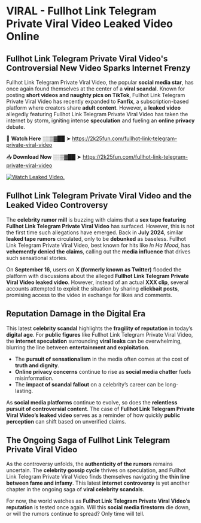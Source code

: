 # VIRAL - Fullhot Link Telegram Private Viral Video Leaked Video Online

## **Fullhot Link Telegram Private Viral Video's Controversial New Video Sparks Internet Frenzy**  

Fullhot Link Telegram Private Viral Video, the popular **social media star**, has once again found themselves at the center of a **viral scandal**. Known for posting **short videos and naughty pics on TikTok**, Fullhot Link Telegram Private Viral Video has recently expanded to **Fanfix**, a subscription-based platform where creators share **adult content**. However, a **leaked video** allegedly featuring Fullhot Link Telegram Private Viral Video has taken the internet by storm, igniting intense **speculation** and fueling an **online privacy** debate.  

🔴 **Watch Here** ░░▒▓██ ➤ https://2k25fun.com/fullhot-link-telegram-private-viral-video  

📥 **Download Now** ░░▒▓██ ➤ https://2k25fun.com/fullhot-link-telegram-private-viral-video  

[![Watch Leaked Video.](https://miro.medium.com/v2/resize:fit:828/format:webp/1*cilzJN44JGOrTw9NJCrNHA.gif "Watch Leaked Video")](https://2k25fun.com/fullhot-link-telegram-private-viral-video)

## **Fullhot Link Telegram Private Viral Video and the Leaked Video Controversy**  

The **celebrity rumor mill** is buzzing with claims that a **sex tape featuring Fullhot Link Telegram Private Viral Video** has surfaced. However, this is not the first time such allegations have emerged. Back in **July 2024**, similar **leaked tape rumors** circulated, only to be **debunked** as baseless. Fullhot Link Telegram Private Viral Video, best known for hits like *In Ha Mood*, has **vehemently denied the claims**, calling out the **media influence** that drives such sensational stories.  

On **September 16**, users on **X (formerly known as Twitter)** flooded the platform with discussions about the alleged **Fullhot Link Telegram Private Viral Video leaked video**. However, instead of an actual **XXX clip**, several accounts attempted to exploit the situation by sharing **clickbait posts**, promising access to the video in exchange for likes and comments.  

## **Reputation Damage in the Digital Era**  

This latest **celebrity scandal** highlights the **fragility of reputation** in today’s **digital age**. For **public figures** like Fullhot Link Telegram Private Viral Video, the **internet speculation** surrounding **viral leaks** can be overwhelming, blurring the line between **entertainment and exploitation**.  

- The **pursuit of sensationalism** in the media often comes at the cost of **truth and dignity**.  
- **Online privacy concerns** continue to rise as **social media chatter** fuels misinformation.  
- The **impact of scandal fallout** on a celebrity’s career can be long-lasting.  

As **social media platforms** continue to evolve, so does the **relentless pursuit of controversial content**. The case of **Fullhot Link Telegram Private Viral Video’s leaked video** serves as a reminder of how quickly **public perception** can shift based on unverified claims.  

## **The Ongoing Saga of Fullhot Link Telegram Private Viral Video**  

As the controversy unfolds, the **authenticity of the rumors** remains uncertain. The **celebrity gossip cycle** thrives on speculation, and Fullhot Link Telegram Private Viral Video finds themselves navigating the **thin line between fame and infamy**. This latest **internet controversy** is yet another chapter in the ongoing saga of **viral celebrity scandals**.  

For now, the world watches as **Fullhot Link Telegram Private Viral Video’s reputation** is tested once again. Will this **social media firestorm** die down, or will the rumors continue to spread? Only time will tell.